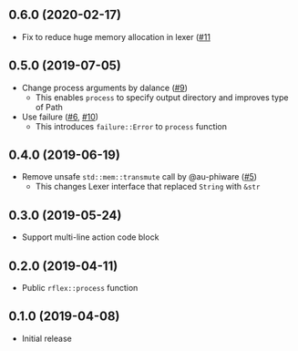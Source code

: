 ## 0.6.0 (2020-02-17)

* Fix to reduce huge memory allocation in lexer ([#11](https://github.com/pfnet/rflex/issues/11)

## 0.5.0 (2019-07-05)

* Change process arguments by dalance ([#9](https://github.com/pfnet/rflex/pull/9))
  * This enables `process` to specify output directory and improves type of Path
* Use failure ([#6](https://github.com/pfnet/rflex/issues/6), [#10](https://github.com/pfnet/rflex/pull/10))
  * This introduces `failure::Error` to `process` function

## 0.4.0 (2019-06-19)

* Remove unsafe `std::mem::transmute` call by @au-phiware ([#5](https://github.com/pfnet/rflex/pull/5))
  * This changes Lexer interface that replaced `String` with `&str`


## 0.3.0 (2019-05-24)

* Support multi-line action code block


## 0.2.0 (2019-04-11)

* Public `rflex::process` function


## 0.1.0 (2019-04-08)

* Initial release
